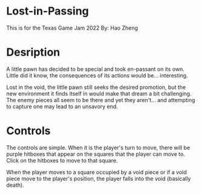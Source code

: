 # Lost-in-Passing
This is for the Texas Game Jam 2022
By: Hao Zheng

# Desription
A little pawn has decided to be special and took en-passant on its own. Little did it know, the consequences of its actions would be...  interesting.

Lost in the void, the little pawn still seeks the desired promotion, but the new environment it finds itself in would make that dream a bit challenging. The enemy pieces all seem to be there and yet they aren't... and attempting to capture one may lead to an unsavory end.

# Controls
The controls are simple. When it is the player's turn to move, there will be purple hitboxes that appear on the squares that the player can move to. Click on the hitboxes to move to that square.

When the player moves to a square occupied by a void piece or if a void piece move to the player's position, the player falls into the void (basically death).
